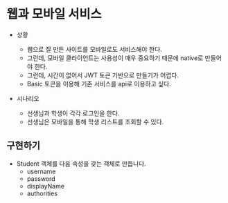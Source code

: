 # 웹과 모바일 서비스

- 상황

  - 웹으로 잘 만든 사이트를 모바일로도 서비스해야 한다.
  - 그런데, 모바일 클라이언트는 사용성이 매우 중요하기 때문에 native로 만들어야 한다.
  - 그런데, 시간이 없어서 JWT 토큰 기반으로 만들기가 어렵다.
  - Basic 토큰을 이용해 기존 서비스를 api로 이용하고 싶다.

- 시나리오
  - 선생님과 학생이 각각 로그인을 한다.
  - 선생님은 모바일을 통해 학생 리스트를 조회할 수 있다.

## 구현하기

- Student 객체를 다음 속성을 갖는 객체로 만듭니다.
  - username
  - password
  - displayName
  - authorities
